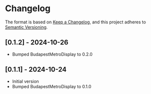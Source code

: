 # Changelog

The format is based on [Keep a Changelog](https://keepachangelog.com/en/1.1.0/),
and this project adheres to [Semantic Versioning](https://semver.org/spec/v2.0.0.html).

## [0.1.2] - 2024-10-26

- Bumped BudapestMetroDisplay to 0.2.0

## [0.1.1] - 2024-10-24

- Initial version
- Bumped BudapestMetroDisplay to 0.1.0